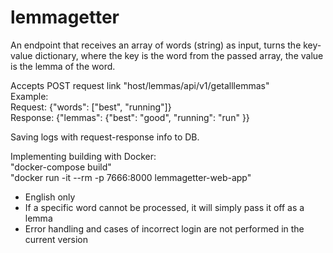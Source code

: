# lemmagetter

An endpoint that receives an array of words (string) as input, turns the key-value dictionary, where the key is the word from the passed array, the value is the lemma of the word.

Accepts POST request link "host/lemmas/api/v1/getalllemmas"  
Example:  
Request: {"words": ["best", "running"]}  
Response: {"lemmas": {"best": "good", "running": "run" }}

Saving logs with request-response info to DB.

Implementing building with Docker:  
"docker-compose build"  
"docker run -it --rm -p 7666:8000 lemmagetter-web-app"

- English only
- If a specific word cannot be processed, it will simply pass it off as a lemma
- Error handling and cases of incorrect login are not performed in the current version